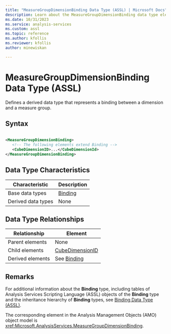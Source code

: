 ```yaml
---
title: "MeasureGroupDimensionBinding Data Type (ASSL) | Microsoft Docs"
description: Learn about the MeasureGroupDimensionBinding data type element in the Analysis Services Scripting Language (ASSL) schema.
ms.date: 10/31/2023
ms.service: analysis-services
ms.custom: assl
ms.topic: reference
ms.author: kfollis
ms.reviewer: kfollis
author: minewiskan

---
```

# MeasureGroupDimensionBinding Data Type (ASSL)

  Defines a derived data type that represents a binding between a dimension and a measure group.  
  
## Syntax  
  
```xml  
  
<MeasureGroupDimensionBinding>  
   <!-- The following elements extend Binding -->  
   <CubeDimensionID>...</CubeDimensionId>  
</MeasureGroupDimensionBinding>  
```  
  
## Data Type Characteristics  
  
|Characteristic|Description|  
|--------------------|-----------------|  
|Base data types|[Binding](binding-data-type-assl.md)|  
|Derived data types|None|  
  
## Data Type Relationships  
  
|Relationship|Element|  
|------------------|-------------|  
|Parent elements|None|  
|Child elements|[CubeDimensionID](../properties/cubedimensionid-element-assl.md)|  
|Derived elements|See [Binding](binding-data-type-assl.md)|  
  
## Remarks  
 For additional information about the **Binding** type, including tables of Analysis Services Scripting Language (ASSL) objects of the **Binding** type and the inheritance hierarchy of **Binding** types, see [Binding Data Type &#40;ASSL&#41;](binding-data-type-assl.md).  
  
 The corresponding element in the Analysis Management Objects (AMO) object model is <xref:Microsoft.AnalysisServices.MeasureGroupDimensionBinding>.  
